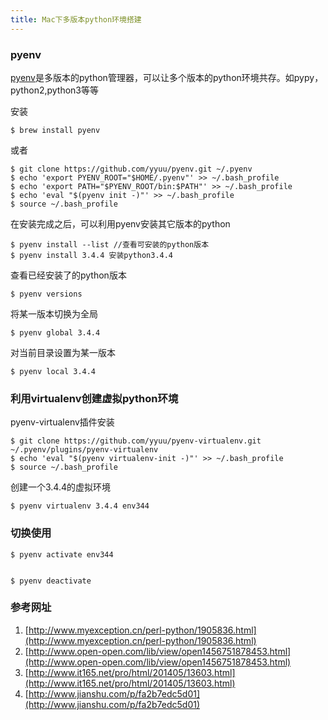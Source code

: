 ```yaml
---
title: Mac下多版本python环境搭建
---
```

### pyenv
[pyenv](https://github.com/yyuu/pyenv)是多版本的python管理器，可以让多个版本的python环境共存。如pypy，python2,python3等等

安装
```
$ brew install pyenv
```
或者
```
$ git clone https://github.com/yyuu/pyenv.git ~/.pyenv  
$ echo 'export PYENV_ROOT="$HOME/.pyenv"' >> ~/.bash_profile  
$ echo 'export PATH="$PYENV_ROOT/bin:$PATH"' >> ~/.bash_profile  
$ echo 'eval "$(pyenv init -)"' >> ~/.bash_profile  
$ source ~/.bash_profile
```
<!-- more -->
在安装完成之后，可以利用pyenv安装其它版本的python
```
$ pyenv install --list //查看可安装的python版本
$ pyenv install 3.4.4 安装python3.4.4
```
查看已经安装了的python版本
```
$ pyenv versions
```
将某一版本切换为全局
```
$ pyenv global 3.4.4
```
对当前目录设置为某一版本
```
$ pyenv local 3.4.4
```
### 利用virtualenv创建虚拟python环境
pyenv-virtualenv插件安装
```
$ git clone https://github.com/yyuu/pyenv-virtualenv.git ~/.pyenv/plugins/pyenv-virtualenv   
$ echo 'eval "$(pyenv virtualenv-init -)"' >> ~/.bash_profile
$ source ~/.bash_profile
```
创建一个3.4.4的虚拟环境
```
$ pyenv virtualenv 3.4.4 env344
```


### 切换使用
```
$ pyenv activate env344


$ pyenv deactivate
```


### 参考网址
1. [http://www.myexception.cn/perl-python/1905836.html](http://www.myexception.cn/perl-python/1905836.html)
2. [http://www.open-open.com/lib/view/open1456751878453.html](http://www.open-open.com/lib/view/open1456751878453.html)
3. [http://www.it165.net/pro/html/201405/13603.html](http://www.it165.net/pro/html/201405/13603.html)
4. [http://www.jianshu.com/p/fa2b7edc5d01](http://www.jianshu.com/p/fa2b7edc5d01)
